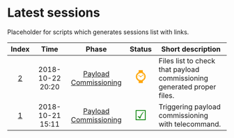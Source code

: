 # Latest sessions
Placeholder for scripts which generates sessions list with links.

|**Index**|**Time**|**Phase**|**Status**|**Short description**|
|:-:|:-:|:-:|:-:|-|
| [2](/sessions/2/index.md) | 2018-10-22 20:20 | [Payload Commissioning](/mission_plan/pld_commissioning/index.md) | <span style='color:orange;font-size:200%' title="Planned">&#x231A;</span> | Files list to check that payload commissioning generated proper files. |
| [1](/sessions/1/index.md) | 2018-10-21 15:11 | [Payload Commissioning](/mission_plan/pld_commissioning/index.md) | <span style='color:green;font-size:200%' title="Success">&#x2611;</span> | Triggering payload commissioning with telecommand. |
